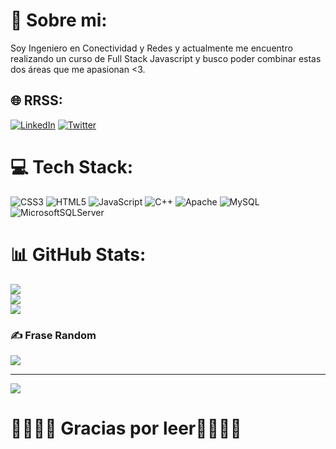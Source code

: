# 💫 Sobre mi:
Soy Ingeniero en Conectividad y Redes y actualmente me encuentro realizando un curso de Full Stack Javascript y busco poder combinar estas dos áreas que me apasionan <3. <br>


## 🌐 RRSS:
[![LinkedIn](https://img.shields.io/badge/LinkedIn-%230077B5.svg?logo=linkedin&logoColor=white)](https://www.linkedin.com/in/diego-carvajal-9756b311a/) [![Twitter](https://img.shields.io/badge/Twitter-%231DA1F2.svg?logo=Twitter&logoColor=white)](https://twitter.com/Carv4jalD) 

# 💻 Tech Stack:
![CSS3](https://img.shields.io/badge/css3-%231572B6.svg?style=for-the-badge&logo=css3&logoColor=white) ![HTML5](https://img.shields.io/badge/html5-%23E34F26.svg?style=for-the-badge&logo=html5&logoColor=white) ![JavaScript](https://img.shields.io/badge/javascript-%23323330.svg?style=for-the-badge&logo=javascript&logoColor=%23F7DF1E) ![C++](https://img.shields.io/badge/c++-%2300599C.svg?style=for-the-badge&logo=c%2B%2B&logoColor=white) ![Apache](https://img.shields.io/badge/apache-%23D42029.svg?style=for-the-badge&logo=apache&logoColor=white) ![MySQL](https://img.shields.io/badge/mysql-%2300f.svg?style=for-the-badge&logo=mysql&logoColor=white) ![MicrosoftSQLServer](https://img.shields.io/badge/Microsoft%20SQL%20Sever-CC2927?style=for-the-badge&logo=microsoft%20sql%20server&logoColor=white)
# 📊 GitHub Stats:
![](https://github-readme-stats.vercel.app/api?username=dcarvajal99&theme=dark&hide_border=false&include_all_commits=true&count_private=false)<br/>
![](https://github-readme-streak-stats.herokuapp.com/?user=dcarvajal99&theme=dark&hide_border=false)<br/>
![](https://github-readme-stats.vercel.app/api/top-langs/?username=dcarvajal99&theme=dark&hide_border=false&include_all_commits=true&count_private=false&layout=compact)

### ✍️ Frase Random
![](https://quotes-github-readme.vercel.app/api?type=horizontal&theme=radical)


---
![](https://visitcount.itsvg.in/api?id=dcarvajal99&icon=0&color=0)

<!-- Proudly created with GPRM ( https://gprm.itsvg.in ) -->

# 🙌🙌🙌🙌 Gracias por leer🙌🙌🙌🙌
